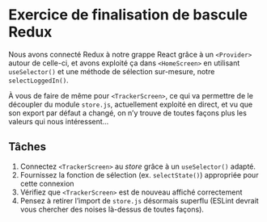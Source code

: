 # Exercice de finalisation de bascule Redux

Nous avons connecté Redux à notre grappe React grâce à un `<Provider>` autour de celle-ci, et avons exploité ça dans `<HomeScreen>` en utilisant `useSelector()` et une méthode de sélection sur-mesure, notre `selectLoggedIn()`.

À vous de faire de même pour `<TrackerScreen>`, ce qui va permettre de le découpler du module `store.js`, actuellement exploité en direct, et vu que son export par défaut a changé, on n’y trouve de toutes façons plus les valeurs qui nous intéressent…

## Tâches

1. Connectez `<TrackerScreen>` au _store_ grâce à un `useSelector()` adapté.
2. Fournissez la fonction de sélection (ex. `selectState()`) appropriée pour cette connexion
3. Vérifiez que `<TrackerScreen>` est de nouveau affiché correctement
4. Pensez à retirer l’import de `store.js` désormais superflu (ESLint devrait vous chercher des noises là-dessus de toutes façons).
